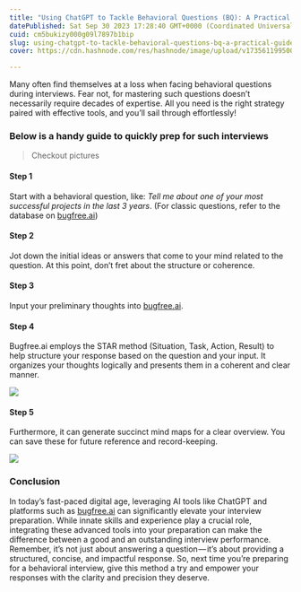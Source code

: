 ```yaml
---
title: "Using ChatGPT to Tackle Behavioral Questions (BQ): A Practical Guide"
datePublished: Sat Sep 30 2023 17:28:40 GMT+0000 (Coordinated Universal Time)
cuid: cm5bukizy000g09l7897b1bip
slug: using-chatgpt-to-tackle-behavioral-questions-bq-a-practical-guide-86232a64d621
cover: https://cdn.hashnode.com/res/hashnode/image/upload/v1735611995003/8217dfd3-96f9-41d0-a8f3-43e7afb0e3e0.png

---
```


Many often find themselves at a loss when facing behavioral questions during interviews. Fear not, for mastering such questions doesn’t necessarily require decades of expertise. All you need is the right strategy paired with effective tools, and you’ll sail through effortlessly!

### Below is a handy guide to quickly prep for such interviews

> Checkout pictures

#### **Step 1**

Start with a behavioral question, like: *Tell me about one of your most successful projects in the last 3 years*. (For classic questions, refer to the database on [bugfree.ai](http://bugfree.ai/))

#### Step 2

Jot down the initial ideas or answers that come to your mind related to the question. At this point, don’t fret about the structure or coherence.

#### Step 3

Input your preliminary thoughts into [bugfree.ai](http://bugfree.ai/).

#### Step 4

Bugfree.ai employs the STAR method (Situation, Task, Action, Result) to help structure your response based on the question and your input. It organizes your thoughts logically and presents them in a coherent and clear manner.

![](https://cdn.hashnode.com/res/hashnode/image/upload/v1735611993366/6edd9924-31ec-4d2a-a517-ab883bab34c6.png)

#### Step 5

Furthermore, it can generate succinct mind maps for a clear overview. You can save these for future reference and record-keeping.

![](https://cdn.hashnode.com/res/hashnode/image/upload/v1735611994138/9cff5a65-bc0d-4fd7-a12e-43d2c4ccd79a.png)

### Conclusion

In today’s fast-paced digital age, leveraging AI tools like ChatGPT and platforms such as [bugfree.ai](http://bugfree.ai/) can significantly elevate your interview preparation. While innate skills and experience play a crucial role, integrating these advanced tools into your preparation can make the difference between a good and an outstanding interview performance. Remember, it’s not just about answering a question — it’s about providing a structured, concise, and impactful response. So, next time you’re preparing for a behavioral interview, give this method a try and empower your responses with the clarity and precision they deserve.
